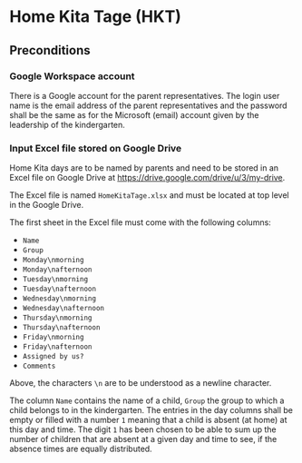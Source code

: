 # Home Kita Tage (HKT)

## Preconditions

### Google Workspace account

There is a Google account for the parent representatives. The login user name
is the email address of the parent representatives and the password shall be
the same as for the Microsoft (email) account given by the leadership of the
kindergarten.

### Input Excel file stored on Google Drive

Home Kita days are to be named by parents and need to be stored in an Excel
file on Google Drive at <https://drive.google.com/drive/u/3/my-drive>.

The Excel file is named `HomeKitaTage.xlsx` and must be located at top level
in the Google Drive.

The first sheet in the Excel file must come with the following columns:

- `Name`
- `Group`
- `Monday\nmorning`
- `Monday\nafternoon`
- `Tuesday\nmorning`
- `Tuesday\nafternoon`
- `Wednesday\nmorning`
- `Wednesday\nafternoon`
- `Thursday\nmorning`
- `Thursday\nafternoon`
- `Friday\nmorning`
- `Friday\nafternoon`
- `Assigned by us?`
- `Comments`

Above, the characters `\n` are to be understood as a newline character.

The column `Name` contains the name of a child, `Group` the group to which
a child belongs to in the kindergarten. The entries in the day columns shall
be empty or filled with a number `1` meaning that a child is absent (at home)
at this day and time. The digit `1` has been chosen to be able to sum up the
number of children that are absent at a given day and time to see, if the
absence times are equally distributed.
